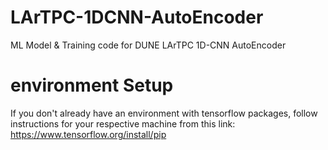 # LArTPC-1DCNN-AutoEncoder
ML Model &amp; Training code for DUNE LArTPC 1D-CNN AutoEncoder

# environment Setup

If you don't already have an environment with tensorflow packages, follow instructions for your respective machine from this link: https://www.tensorflow.org/install/pip
